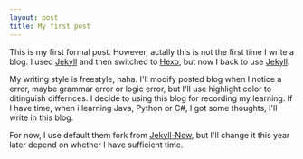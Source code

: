 ```yaml
---
layout: post
title: My first post
---
```


This is my first formal post. However, actally this is not the first time I write a blog. I used [Jekyll](http://jekyllrb.com) and then switched to [Hexo](https://hexo.io), but now I back to use [Jekyll](http://jekyllrb.com).

My writing style is freestyle, haha. I'll modify posted blog when I notice a error, maybe grammar error or logic error, but I'll use highlight color to ditinguish differnces. I decide to using this blog for recording my learning. If I have time, when i learning Java, Python or C#, I got some thoughts, I'll write in this blog.

For now, I use default them fork from [Jekyll-Now](http://www.jekyllnow.com), but I'll change it this year later depend on whether I have sufficient time.